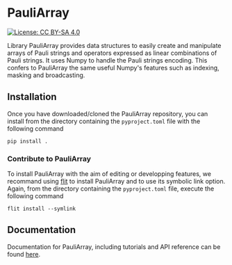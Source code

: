 # PauliArray

[![License: CC BY-SA 4.0](https://img.shields.io/badge/License-CC_BY--SA_4.0-lightgrey.svg)](https://creativecommons.org/licenses/by-sa/4.0/)

Library PauliArray provides data structures to easily create and manipulate arrays of Pauli strings and operators expressed as linear combinations of Pauli strings. It uses Numpy to handle the Pauli strings encoding. This confers to PauliArray the same useful Numpy's features such as indexing, masking and broadcasting.

## Installation

Once you have downloaded/cloned the PauliArray repository, you can install from the directory containing the `pyproject.toml` file with the following command

```
pip install .
```

### Contribute to PauliArray

To install PauliArray with the aim of editing or developping features, we recommand using [flit](https://flit.pypa.io/en/stable/) to install PauliArray and to use its symbolic link option. Again, from the directory containing the `pyproject.toml` file, execute the following command

```
flit install --symlink
```

## Documentation

Documentation for PauliArray, including tutorials and API reference can be found [here](https://algolab-quantique.github.io/pauliarray/).